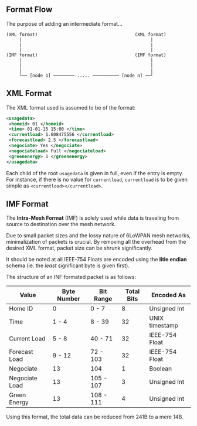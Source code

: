 
## Format Flow

The purpose of adding an intermediate format...

```
(XML format)                                     (XML format)
     |                                                 |
     |                                                 |
     |                                                 |
(IMF format)                                     (IMF format)
     |                                                 |
     |                                                 |
     |                                                 |
     └── [node 1] ──────── ..... ────────── [node n] ──┘

```

## XML Format

The XML format used is assumed to be of the format:

```xml
<usagedata>
 <homeid> 01 </homeid>
 <time> 01-01-15 15:00 </time>
 <currentload> 1.608475556 </currentload>
 <forecastload> 2.5 </forecastload>
 <negociate> Yes </negociate>
 <negociateload> Full </negociateload>
 <greenenergy> 1 </greenenergy>
</usagedata>
```

Each child of the root `usagedata` is given in full, even if the entry is empty. For instance, if there is no value for `currentload`, `currentload` is to be given simple as `<currentload></currentload>`.


## IMF Format

The **Intra-Mesh Format** (IMF) is solely used while data is traveling from source to destination over the mesh network.

Due to small packet sizes and the lossy nature of 6LoWPAN mesh networks, minimalization of packets is crucial. By removing all the overhead from the desired XML format, packet size can be shrunk significantly.

It should be noted at all IEEE-754 Floats are encoded using the **litle endian** schema (ie. the *least* significant byte is given first).

The structure of an INF formated packet is as follows:

Value | Byte Number | Bit Range | Total Bits | Encoded As
----- | ----------- | --------- | ---------- | ----------
Home ID | 0 | 0 - 7 | 8 | Unsigned Int
Time | 1 - 4 | 8 - 39 | 32 | UNIX timestamp
Current Load | 5 - 8 | 40 - 71 | 32 | IEEE-754 Float
Forecast Load | 9 - 12 | 72 - 103 | 32 | IEEE-754 Float
Negociate | 13 | 104 | 1 | Boolean
Negociate Load | 13 | 105 - 107 | 3 | Unsigned Int
Green Energy | 13 | 108 - 111 | 4 | Unsigned Int

Using this format, the total data can be reduced from 241B to a mere 14B.
